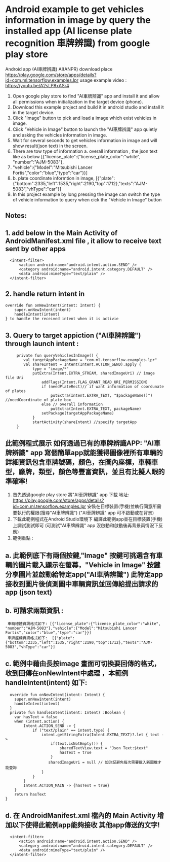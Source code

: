 # Android example to get vehicles information in image by query the installed app (AI license plate recognition 車牌辨識) from google play store
Android app (AI車牌辨識) AI(ANPR) download place  https://play.google.com/store/apps/details?id=com.ml.tensorflow.examples.lpr
usage example video : https://youtu.be/A2sLP8xASr4
1. Open google play store to find "AI車牌辨識" app and install it and allow all permissions when initialization in the target device (phone).
2. Download this example project and build it in android studio and install it in the target device.
3. Ciick "Image" button to pick and load a image which exist vehicles in image.
4. Ciick "Vehicle in Image" button to launch the "AI車牌辨識" app quietly and asking the vehicles information in image.
5. Wait for several seconds to get vehicles information in image and will show result(json text) in the screen.
6. There are tow type of information a. overall information , the json text like as below [{"license_plate":{"license_plate_color":"white", "number":"AJM-5083"},
7. "vehicle":{"Model":"Mitsubishi Lancer Fortis","color":"blue","type":"car"}}]
8. b. plate coordinate informtion in image, [{"plate":{"bottom":2335,"left":1535,"right":2190,"top":1712},"texts":"AJM-5083","vhType":"car"}]
9. In this project example by long pressing the image can switch the type of vehicle information to query when cick the "Vehicle in Image" button

## Notes:
## 1. add below  in the Main Activity of AndroidManifest.xml file , it allow to receive text sent by other apps     
      <intent-filter>
          <action android:name="android.intent.action.SEND" />
          <category android:name="android.intent.category.DEFAULT" />
          <data android:mimeType="text/plain" />
      </intent-filter>
  
## 2. handle return intent in 
    override fun onNewIntent(intent: Intent) {
        super.onNewIntent(intent)
        handleIntent(intent)
    } to handle the received intent when it is activie
## 3. Query to target appiction ("AI車牌辨識") through launch intent :
         private fun queryVehiclesInImage() {
            val targetAppPackageName = "com.ml.tensorflow.examples.lpr"
            val shareIntent = Intent(Intent.ACTION_SEND).apply {
                type = "image/*"
                putExtra(Intent.EXTRA_STREAM, sharedImageUri) // image file Uri
                    addFlags(Intent.FLAG_GRANT_READ_URI_PERMISSION)
                    if (needPlateRect)// if want information of coordunate of plates
                        putExtra(Intent.EXTRA_TEXT, "$packageName()") //needCoordinate of plate box
                    else // overall information
                        putExtra(Intent.EXTRA_TEXT, packageName)
                    setPackage(targetAppPackageName)
                }
                startActivity(shareIntent) //specify targetApp
         }

## 此範例程式展示 如何透過已有的車牌辨識APP: "AI車牌辨識" app 寫個簡單app就能獲得圖像裡所有車輛的詳細資訊包含車牌號碼，顏色，在圖內座標，車輛車型，廠牌，類型，顏色等豐富資訊，並且有比擬人眼的準確率!
   1. 首先透過google play store 將"AI車牌辨識" app 下載 地址: https://play.google.com/store/apps/details?id=com.ml.tensorflow.examples.lpr 安裝在目標裝置(手機)並執行同意所需要執行的權限(搜尋"AI車牌辨識") ("AI車牌辨識" app 可不啟動或在背景)
   2. 下載此範例程式在Android Studio環境下 編譯此範例app並在目標裝置(手機)上調試測試即可 (可測試"AI車牌辨識" app 沒啟動和啟動後再背景兩情況下反應)
   3. 範例重點 :
   ## a. 此範例底下有兩個按鍵,"Image" 按鍵可挑選含有車輛的圖片載入顯示在螢幕，"Vehicle in Image" 按鍵分享圖片並啟動給特定app("AI車牌辨識") 此特定app接收到圖片後偵測圖中車輛資訊並回傳給提出請求的app (json text)
   ## b. 可請求兩類資訊 : 
     車輛總體資訊格式如下: [{"license_plate":{"license_plate_color":"white", "number":"AJM-5083"},"vehicle":{"Model":"Mitsubishi Lancer Fortis","color":"blue","type":"car"}}]
     車牌座標資訊格式如下:  [{"plate":{"bottom":2335,"left":1535,"right":2190,"top":1712},"texts":"AJM-5083","vhType":"car"}]
  ## c. 範例中藉由長按image 畫面可切換要回傳的格式，收到回傳在onNewIntent中處理 ，本範例 handleIntent(intent) 如下:
      override fun onNewIntent(intent: Intent) {
        super.onNewIntent(intent)
        handleIntent(intent)
      } 
      private fun handleIntent(intent: Intent) :Boolean {
        var hasText = false
        when (intent.action) {
            Intent.ACTION_SEND -> {
                if ("text/plain" == intent.type) {
                    intent.getStringExtra(Intent.EXTRA_TEXT)?.let { text ->
                        if(text.isNotEmpty()) {
                            sharedTextView.text = "Json Text:$text"
                            hasText = true
                        }
                       sharedImageUri = null // 加注記避免每次需要載入新圖檔才能查詢
                    }
                } 
            }
            Intent.ACTION_MAIN -> {hasText = true}
        }
        return hasText
    }
  ## d. 在 AndroidManifest.xml 檔內的 Main Activity  增加以下使得此範例app能夠接收 其他app傳送的文字!
      <intent-filter>
          <action android:name="android.intent.action.SEND" />
          <category android:name="android.intent.category.DEFAULT" />
          <data android:mimeType="text/plain" />
      </intent-filter>
      
      

